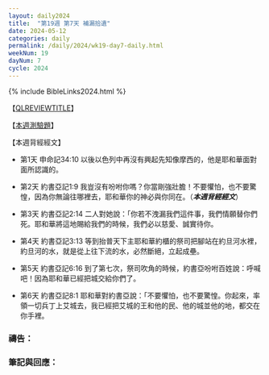 ```yaml
---
layout: daily2024
title:  "第19週 第7天 補漏拾遺"
date: 2024-05-12
categories: daily
permalink: /daily/2024/wk19-day7-daily.html
weekNum: 19
dayNum: 7
cycle: 2024
---
```


{% include BibleLinks2024.html %}

【<a href="QLREVIEWLINK" target="_blank">QLREVIEWTITLE</a>】

【<a href="QLTESTLINK" target="_blank">本週測驗題</a>】

【本週背經經文】
+ 第1天 申命記34:10 以後以色列中再沒有興起先知像摩西的，他是耶和華面對面所認識的。

+ 第2天 約書亞記1:9 我豈沒有吩咐你嗎？你當剛強壯膽！不要懼怕，也不要驚惶，因為你無論往哪裡去，耶和華你的神必與你同在。（_**本週背經經文**_）

+ 第3天 約書亞記2:14 二人對她說：「你若不洩漏我們這件事，我們情願替你們死。耶和華將這地賜給我們的時候，我們必以慈愛、誠實待你。

+ 第4天 約書亞記3:13 等到抬普天下主耶和華約櫃的祭司把腳站在約旦河水裡，約旦河的水，就是從上往下流的水，必然斷絕，立起成壘。

+ 第5天 約書亞記6:16 到了第七次，祭司吹角的時候，約書亞吩咐百姓說：呼喊吧！因為耶和華已經把城交給你們了。

+ 第6天 約書亞記8:1 耶和華對約書亞說：「不要懼怕，也不要驚惶。你起來，率領一切兵丁上艾城去，我已經把艾城的王和他的民、他的城並他的地，都交在你手裡。

### 禱告：

### 筆記與回應：
